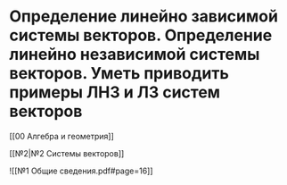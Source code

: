 # Определение линейно зависимой системы векторов. Определение линейно независимой системы векторов. Уметь приводить примеры ЛНЗ и ЛЗ систем векторов
[[00 Алгебра и геометрия]]

[[№2|№2 Системы векторов]]

![[№1 Общие сведения.pdf#page=16]]


